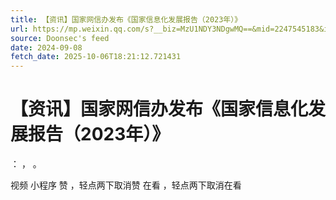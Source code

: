 ```yaml
---
title: 【资讯】国家网信办发布《国家信息化发展报告（2023年）》
url: https://mp.weixin.qq.com/s?__biz=MzU1NDY3NDgwMQ==&mid=2247545183&idx=3&sn=15aa6c46bae775f422a97b8dc15703c7
source: Doonsec's feed
date: 2024-09-08
fetch_date: 2025-10-06T18:21:12.721431
---
```


# 【资讯】国家网信办发布《国家信息化发展报告（2023年）》

：
，
。

视频
小程序
赞
，轻点两下取消赞
在看
，轻点两下取消在看